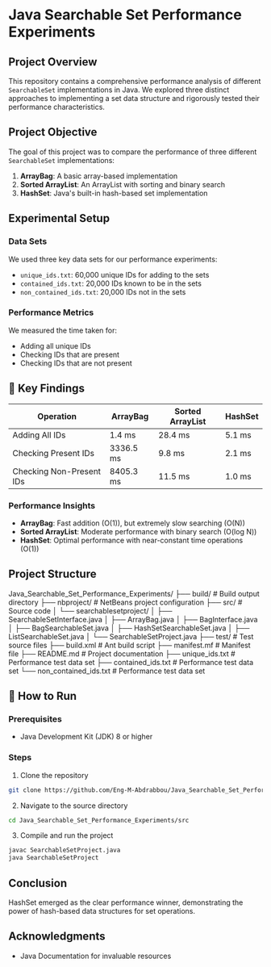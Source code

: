 Java Searchable Set Performance Experiments
===================================

## Project Overview

This repository contains a comprehensive performance analysis of different `SearchableSet` implementations in Java. We explored three distinct approaches to implementing a set data structure and rigorously tested their performance characteristics.

## Project Objective

The goal of this project was to compare the performance of three different `SearchableSet` implementations:
1. **ArrayBag**: A basic array-based implementation
2. **Sorted ArrayList**: An ArrayList with sorting and binary search
3. **HashSet**: Java's built-in hash-based set implementation

## Experimental Setup

### Data Sets
We used three key data sets for our performance experiments:
- `unique_ids.txt`: 60,000 unique IDs for adding to the sets
- `contained_ids.txt`: 20,000 IDs known to be in the sets
- `non_contained_ids.txt`: 20,000 IDs not in the sets

### Performance Metrics
We measured the time taken for:
- Adding all unique IDs
- Checking IDs that are present
- Checking IDs that are not present

## 🔬 Key Findings

| Operation | ArrayBag | Sorted ArrayList | HashSet |
|-----------|----------|-----------------|---------|
| Adding All IDs | 1.4 ms | 28.4 ms | 5.1 ms |
| Checking Present IDs | 3336.5 ms | 9.8 ms | 2.1 ms |
| Checking Non-Present IDs | 8405.3 ms | 11.5 ms | 1.0 ms |

### Performance Insights
- **ArrayBag**: Fast addition (O(1)), but extremely slow searching (O(N))
- **Sorted ArrayList**: Moderate performance with binary search (O(log N))
- **HashSet**: Optimal performance with near-constant time operations (O(1))

## Project Structure

Java_Searchable_Set_Performance_Experiments/
├── build/                  # Build output directory
├── nbproject/              # NetBeans project configuration
├── src/                    # Source code
│   └── searchablesetproject/
│       ├── SearchableSetInterface.java
│       ├── ArrayBag.java
│       ├── BagInterface.java
│       ├── BagSearchableSet.java
│       ├── HashSetSearchableSet.java
│       ├── ListSearchableSet.java
│       └── SearchableSetProject.java
├── test/                   # Test source files
├── build.xml               # Ant build script
├── manifest.mf             # Manifest file
├── README.md               # Project documentation
├── unique_ids.txt          # Performance test data set
├── contained_ids.txt       # Performance test data set
└── non_contained_ids.txt   # Performance test data set

## 🏃 How to Run

### Prerequisites
- Java Development Kit (JDK) 8 or higher

### Steps
1. Clone the repository
```bash
git clone https://github.com/Eng-M-Abdrabbou/Java_Searchable_Set_Performance_Experiments.git
```
2. Navigate to the source directory
```bash
cd Java_Searchable_Set_Performance_Experiments/src
```

3. Compile and run the project
```bash
javac SearchableSetProject.java
java SearchableSetProject
```

## Conclusion

HashSet emerged as the clear performance winner, demonstrating the power of hash-based data structures for set operations.

## Acknowledgments
- Java Documentation for invaluable resources